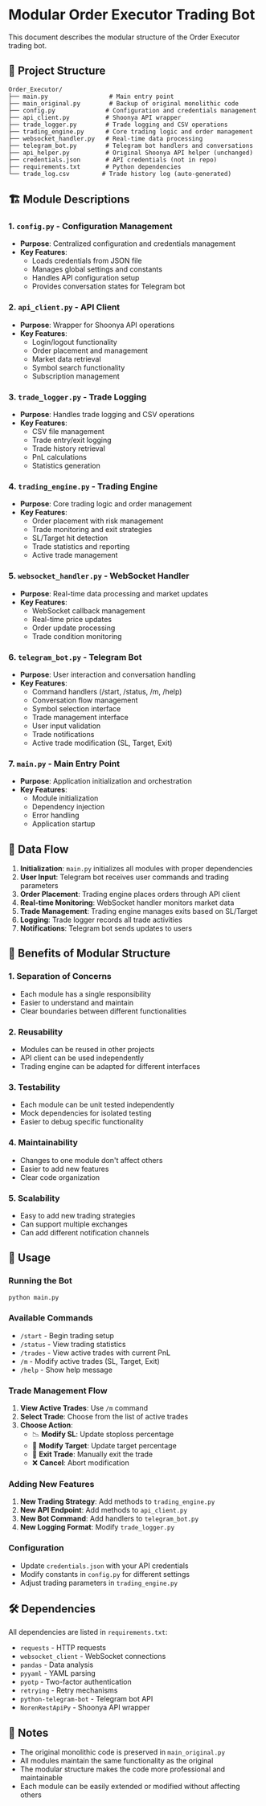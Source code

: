 # Modular Order Executor Trading Bot

This document describes the modular structure of the Order Executor trading bot.

## 📁 Project Structure

```
Order_Executor/
├── main.py                 # Main entry point
├── main_original.py        # Backup of original monolithic code
├── config.py              # Configuration and credentials management
├── api_client.py          # Shoonya API wrapper
├── trade_logger.py        # Trade logging and CSV operations
├── trading_engine.py      # Core trading logic and order management
├── websocket_handler.py   # Real-time data processing
├── telegram_bot.py        # Telegram bot handlers and conversations
├── api_helper.py          # Original Shoonya API helper (unchanged)
├── credentials.json       # API credentials (not in repo)
├── requirements.txt       # Python dependencies
└── trade_log.csv         # Trade history log (auto-generated)
```

## 🏗️ Module Descriptions

### 1. `config.py` - Configuration Management
- **Purpose**: Centralized configuration and credentials management
- **Key Features**:
  - Loads credentials from JSON file
  - Manages global settings and constants
  - Handles API configuration setup
  - Provides conversation states for Telegram bot

### 2. `api_client.py` - API Client
- **Purpose**: Wrapper for Shoonya API operations
- **Key Features**:
  - Login/logout functionality
  - Order placement and management
  - Market data retrieval
  - Symbol search functionality
  - Subscription management

### 3. `trade_logger.py` - Trade Logging
- **Purpose**: Handles trade logging and CSV operations
- **Key Features**:
  - CSV file management
  - Trade entry/exit logging
  - Trade history retrieval
  - PnL calculations
  - Statistics generation

### 4. `trading_engine.py` - Trading Engine
- **Purpose**: Core trading logic and order management
- **Key Features**:
  - Order placement with risk management
  - Trade monitoring and exit strategies
  - SL/Target hit detection
  - Trade statistics and reporting
  - Active trade management

### 5. `websocket_handler.py` - WebSocket Handler
- **Purpose**: Real-time data processing and market updates
- **Key Features**:
  - WebSocket callback management
  - Real-time price updates
  - Order update processing
  - Trade condition monitoring

### 6. `telegram_bot.py` - Telegram Bot
- **Purpose**: User interaction and conversation handling
- **Key Features**:
  - Command handlers (/start, /status, /m, /help)
  - Conversation flow management
  - Symbol selection interface
  - Trade management interface
  - User input validation
  - Trade notifications
  - Active trade modification (SL, Target, Exit)

### 7. `main.py` - Main Entry Point
- **Purpose**: Application initialization and orchestration
- **Key Features**:
  - Module initialization
  - Dependency injection
  - Error handling
  - Application startup

## 🔄 Data Flow

1. **Initialization**: `main.py` initializes all modules with proper dependencies
2. **User Input**: Telegram bot receives user commands and trading parameters
3. **Order Placement**: Trading engine places orders through API client
4. **Real-time Monitoring**: WebSocket handler monitors market data
5. **Trade Management**: Trading engine manages exits based on SL/Target
6. **Logging**: Trade logger records all trade activities
7. **Notifications**: Telegram bot sends updates to users

## 🚀 Benefits of Modular Structure

### 1. **Separation of Concerns**
- Each module has a single responsibility
- Easier to understand and maintain
- Clear boundaries between different functionalities

### 2. **Reusability**
- Modules can be reused in other projects
- API client can be used independently
- Trading engine can be adapted for different interfaces

### 3. **Testability**
- Each module can be unit tested independently
- Mock dependencies for isolated testing
- Easier to debug specific functionality

### 4. **Maintainability**
- Changes to one module don't affect others
- Easier to add new features
- Clear code organization

### 5. **Scalability**
- Easy to add new trading strategies
- Can support multiple exchanges
- Can add different notification channels

## 🔧 Usage

### Running the Bot
```bash
python main.py
```

### Available Commands
- `/start` - Begin trading setup
- `/status` - View trading statistics
- `/trades` - View active trades with current PnL
- `/m` - Modify active trades (SL, Target, Exit)
- `/help` - Show help message

### Trade Management Flow
1. **View Active Trades**: Use `/m` command
2. **Select Trade**: Choose from the list of active trades
3. **Choose Action**:
   - 📉 **Modify SL**: Update stoploss percentage
   - 🎯 **Modify Target**: Update target percentage
   - 🚪 **Exit Trade**: Manually exit the trade
   - ❌ **Cancel**: Abort modification

### Adding New Features
1. **New Trading Strategy**: Add methods to `trading_engine.py`
2. **New API Endpoint**: Add methods to `api_client.py`
3. **New Bot Command**: Add handlers to `telegram_bot.py`
4. **New Logging Format**: Modify `trade_logger.py`

### Configuration
- Update `credentials.json` with your API credentials
- Modify constants in `config.py` for different settings
- Adjust trading parameters in `trading_engine.py`

## 🛠️ Dependencies

All dependencies are listed in `requirements.txt`:
- `requests` - HTTP requests
- `websocket_client` - WebSocket connections
- `pandas` - Data analysis
- `pyyaml` - YAML parsing
- `pyotp` - Two-factor authentication
- `retrying` - Retry mechanisms
- `python-telegram-bot` - Telegram bot API
- `NorenRestApiPy` - Shoonya API wrapper

## 📝 Notes

- The original monolithic code is preserved in `main_original.py`
- All modules maintain the same functionality as the original
- The modular structure makes the code more professional and maintainable
- Each module can be easily extended or modified without affecting others
